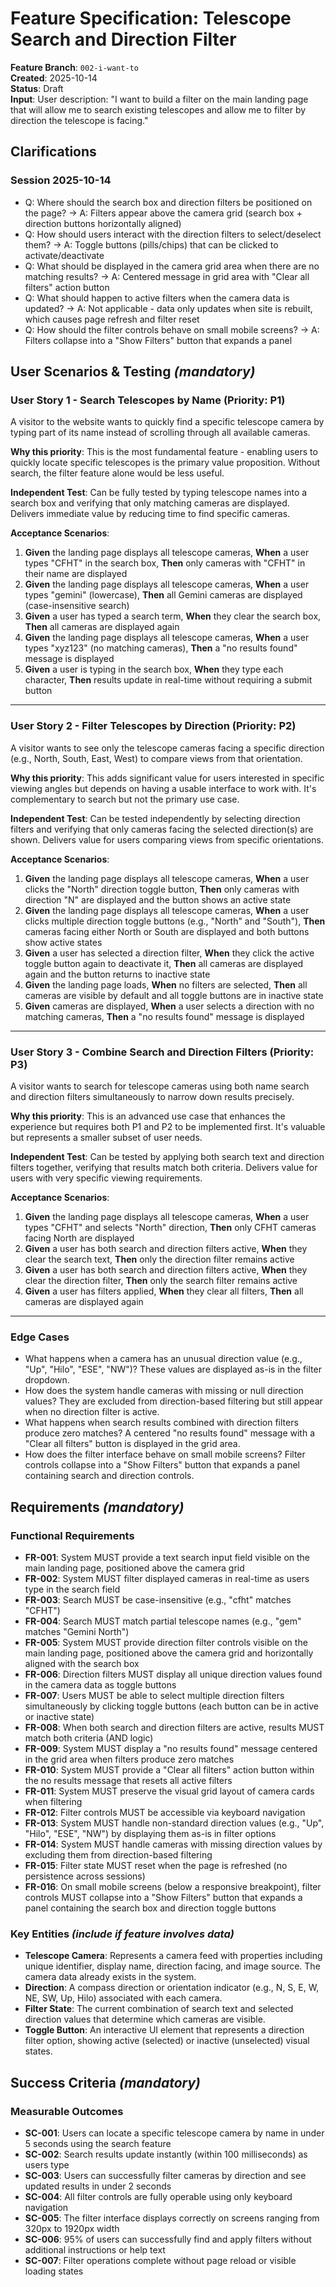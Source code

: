 # Feature Specification: Telescope Search and Direction Filter

**Feature Branch**: `002-i-want-to`  
**Created**: 2025-10-14  
**Status**: Draft  
**Input**: User description: "I want to build a filter on the main landing page that will allow me to search existing telescopes and allow me to filter by direction the telescope is facing."

## Clarifications

### Session 2025-10-14

- Q: Where should the search box and direction filters be positioned on the page? → A: Filters appear above the camera grid (search box + direction buttons horizontally aligned)
- Q: How should users interact with the direction filters to select/deselect them? → A: Toggle buttons (pills/chips) that can be clicked to activate/deactivate
- Q: What should be displayed in the camera grid area when there are no matching results? → A: Centered message in grid area with "Clear all filters" action button
- Q: What should happen to active filters when the camera data is updated? → A: Not applicable - data only updates when site is rebuilt, which causes page refresh and filter reset
- Q: How should the filter controls behave on small mobile screens? → A: Filters collapse into a "Show Filters" button that expands a panel

## User Scenarios & Testing *(mandatory)*

### User Story 1 - Search Telescopes by Name (Priority: P1)

A visitor to the website wants to quickly find a specific telescope camera by typing part of its name instead of scrolling through all available cameras.

**Why this priority**: This is the most fundamental feature - enabling users to quickly locate specific telescopes is the primary value proposition. Without search, the filter feature alone would be less useful.

**Independent Test**: Can be fully tested by typing telescope names into a search box and verifying that only matching cameras are displayed. Delivers immediate value by reducing time to find specific cameras.

**Acceptance Scenarios**:

1. **Given** the landing page displays all telescope cameras, **When** a user types "CFHT" in the search box, **Then** only cameras with "CFHT" in their name are displayed
2. **Given** the landing page displays all telescope cameras, **When** a user types "gemini" (lowercase), **Then** all Gemini cameras are displayed (case-insensitive search)
3. **Given** a user has typed a search term, **When** they clear the search box, **Then** all cameras are displayed again
4. **Given** the landing page displays all telescope cameras, **When** a user types "xyz123" (no matching cameras), **Then** a "no results found" message is displayed
5. **Given** a user is typing in the search box, **When** they type each character, **Then** results update in real-time without requiring a submit button

---

### User Story 2 - Filter Telescopes by Direction (Priority: P2)

A visitor wants to see only the telescope cameras facing a specific direction (e.g., North, South, East, West) to compare views from that orientation.

**Why this priority**: This adds significant value for users interested in specific viewing angles but depends on having a usable interface to work with. It's complementary to search but not the primary use case.

**Independent Test**: Can be tested independently by selecting direction filters and verifying that only cameras facing the selected direction(s) are shown. Delivers value for users comparing views from specific orientations.

**Acceptance Scenarios**:

1. **Given** the landing page displays all telescope cameras, **When** a user clicks the "North" direction toggle button, **Then** only cameras with direction "N" are displayed and the button shows an active state
2. **Given** the landing page displays all telescope cameras, **When** a user clicks multiple direction toggle buttons (e.g., "North" and "South"), **Then** cameras facing either North or South are displayed and both buttons show active states
3. **Given** a user has selected a direction filter, **When** they click the active toggle button again to deactivate it, **Then** all cameras are displayed again and the button returns to inactive state
4. **Given** the landing page loads, **When** no filters are selected, **Then** all cameras are visible by default and all toggle buttons are in inactive state
5. **Given** cameras are displayed, **When** a user selects a direction with no matching cameras, **Then** a "no results found" message is displayed

---

### User Story 3 - Combine Search and Direction Filters (Priority: P3)

A visitor wants to search for telescope cameras using both name search and direction filters simultaneously to narrow down results precisely.

**Why this priority**: This is an advanced use case that enhances the experience but requires both P1 and P2 to be implemented first. It's valuable but represents a smaller subset of user needs.

**Independent Test**: Can be tested by applying both search text and direction filters together, verifying that results match both criteria. Delivers value for users with very specific viewing requirements.

**Acceptance Scenarios**:

1. **Given** the landing page displays all telescope cameras, **When** a user types "CFHT" and selects "North" direction, **Then** only CFHT cameras facing North are displayed
2. **Given** a user has both search and direction filters active, **When** they clear the search text, **Then** only the direction filter remains active
3. **Given** a user has both search and direction filters active, **When** they clear the direction filter, **Then** only the search filter remains active
4. **Given** a user has filters applied, **When** they clear all filters, **Then** all cameras are displayed again

---

### Edge Cases

- What happens when a camera has an unusual direction value (e.g., "Up", "Hilo", "ESE", "NW")? These values are displayed as-is in the filter dropdown.
- How does the system handle cameras with missing or null direction values? They are excluded from direction-based filtering but still appear when no direction filter is active.
- What happens when search results combined with direction filters produce zero matches? A centered "no results found" message with a "Clear all filters" button is displayed in the grid area.
- How does the filter interface behave on small mobile screens? Filter controls collapse into a "Show Filters" button that expands a panel containing search and direction controls.

## Requirements *(mandatory)*

### Functional Requirements

- **FR-001**: System MUST provide a text search input field visible on the main landing page, positioned above the camera grid
- **FR-002**: System MUST filter displayed cameras in real-time as users type in the search field
- **FR-003**: Search MUST be case-insensitive (e.g., "cfht" matches "CFHT")
- **FR-004**: Search MUST match partial telescope names (e.g., "gem" matches "Gemini North")
- **FR-005**: System MUST provide direction filter controls visible on the main landing page, positioned above the camera grid and horizontally aligned with the search box
- **FR-006**: Direction filters MUST display all unique direction values found in the camera data as toggle buttons
- **FR-007**: Users MUST be able to select multiple direction filters simultaneously by clicking toggle buttons (each button can be in active or inactive state)
- **FR-008**: When both search and direction filters are active, results MUST match both criteria (AND logic)
- **FR-009**: System MUST display a "no results found" message centered in the grid area when filters produce zero matches
- **FR-010**: System MUST provide a "Clear all filters" action button within the no results message that resets all active filters
- **FR-011**: System MUST preserve the visual grid layout of camera cards when filtering
- **FR-012**: Filter controls MUST be accessible via keyboard navigation
- **FR-013**: System MUST handle non-standard direction values (e.g., "Up", "Hilo", "ESE", "NW") by displaying them as-is in filter options
- **FR-014**: System MUST handle cameras with missing direction values by excluding them from direction-based filtering
- **FR-015**: Filter state MUST reset when the page is refreshed (no persistence across sessions)
- **FR-016**: On small mobile screens (below a responsive breakpoint), filter controls MUST collapse into a "Show Filters" button that expands a panel containing the search box and direction toggle buttons

### Key Entities *(include if feature involves data)*

- **Telescope Camera**: Represents a camera feed with properties including unique identifier, display name, direction facing, and image source. The camera data already exists in the system.
- **Direction**: A compass direction or orientation indicator (e.g., N, S, E, W, NE, SW, Up, Hilo) associated with each camera.
- **Filter State**: The current combination of search text and selected direction values that determine which cameras are visible.
- **Toggle Button**: An interactive UI element that represents a direction filter option, showing active (selected) or inactive (unselected) visual states.

## Success Criteria *(mandatory)*

### Measurable Outcomes

- **SC-001**: Users can locate a specific telescope camera by name in under 5 seconds using the search feature
- **SC-002**: Search results update instantly (within 100 milliseconds) as users type
- **SC-003**: Users can successfully filter cameras by direction and see updated results in under 2 seconds
- **SC-004**: All filter controls are fully operable using only keyboard navigation
- **SC-005**: The filter interface displays correctly on screens ranging from 320px to 1920px width
- **SC-006**: 95% of users can successfully find and apply filters without additional instructions or help text
- **SC-007**: Filter operations complete without page reload or visible loading states
